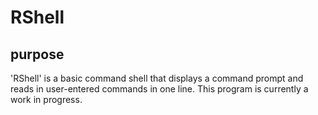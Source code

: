 RShell
======

purpose
-------
'RShell' is a basic command shell that displays a command prompt and reads in user-entered commands in one line.
This program is currently a work in progress.
